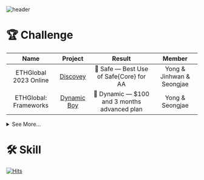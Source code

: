 ![header](https://capsule-render.vercel.app/api?type=venom&height=200&text=Welcome%20Hackathemy&fontSize=70&color=0:8871e5,100:b678c4&stroke=b678c4)

# 🏆 Challenge

|Name|Project|Result|Member|
|:---:|:---:|:---:|:---:|
|ETHGlobal 2023 Online|[Discovey](https://ethglobal.com/showcase/discovey-tuywc)|🥉 Safe — Best Use of Safe{Core} for AA|Yong & Jinhwan & Seongjae
|ETHGlobal: Frameworks|[Dynamic Boy](https://ethglobal.com/showcase/dynamic-boy-xpwo0)|🎉 Dynamic — $100 and 3 months advanced plan| Yong & Seongjae

<details>
<summary>
  See More...
</summary>
<div markdown="1">

|Name|Project|Result|Member|
|:---:|:---:|:---:|:---:|
|Constellation: A Chainlink Hackathon|[Re-Fresh](https://devpost.com/software/re-fresh-0ocer8)|😭 Fail|Yong & Jinhwan & Jeongseup & Sangmin & Seongjae 
|ETH Seoul 2024|[AI Guard Snap](https://devfolio.co/projects/dappassistants-9d92)|😭 Fail| Yong & Seongjae & Jinhwan & Jeongseup

</div>
</details>

# 🛠️ Skill

[![Hits](https://hits.seeyoufarm.com/api/count/incr/badge.svg?url=https%3A%2F%2Fgithub.com%2Fhackathemy&count_bg=%23CBA6E6&title_bg=%238E22DA&icon=&icon_color=%23FFFAFA&title=Review&edge_flat=false)](https://hits.seeyoufarm.com)

<!--

**Here are some ideas to get you started:**

🙋‍♀️ A short introduction - what is your organization all about?
🌈 Contribution guidelines - how can the community get involved?
👩‍💻 Useful resources - where can the community find your docs? Is there anything else the community should know?
🍿 Fun facts - what does your team eat for breakfast?
🧙 Remember, you can do mighty things with the power of [Markdown](https://docs.github.com/github/writing-on-github/getting-started-with-writing-and-formatting-on-github/basic-writing-and-formatting-syntax)
-->
